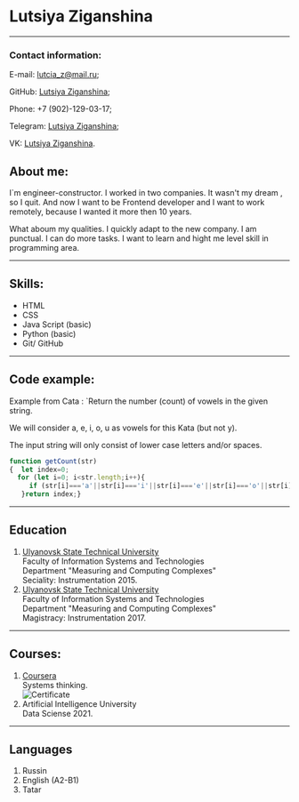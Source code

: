 

# Lutsiya Ziganshina
***
### Contact information:
 
 E-mail: lutcia_z@mail.ru;

 GitHub: [Lutsiya Ziganshina](https://github.com/Lutiklut);

 Phone: +7 (902)-129-03-17;

 Telegram: [Lutsiya Ziganshina](https://t.me/lutcia);

 VK: [ Lutsiya Ziganshina](http://vk.com/lutik_z).

 ## About me:

 I`m engineer-constructor. I worked in two companies. It wasn't my dream , so I quit. And now I want to be Frontend developer and I want to work remotely, because I wanted it more then 10 years.

 What aboum my qualities. I quickly adapt to the new company. I am punctual. I can do more tasks. I want to learn and hight me level skill in programming area. 
 ___

## Skills:


 + HTML
 + CSS
 + Java Script (basic)
 + Python (basic)
 + Git/ GitHub
 ___
## Code example:
 Example from Cata :
 `Return the number (count) of vowels in the given string.

 We will consider a, e, i, o, u as vowels for this Kata (but not y).

 The input string will only consist of lower case letters and/or spaces.

 ```javascript
 function getCount(str) 
 {  let index=0;
   for (let i=0; i<str.length;i++){
      if (str[i]==='a'||str[i]==='i'||str[i]==='e'||str[i]==='o'||str[i]==='u'){index++}
    }return index;}
```
___
## Education
1. [Ulyanovsk State Technical University](https://ulstu.ru/) \
Faculty of Information Systems and Technologies \
Department "Measuring and Computing Complexes" \
Seciality: Instrumentation 2015.
2. [Ulyanovsk State Technical University](https://ulstu.ru/) \
Faculty of Information Systems and Technologies \
Department "Measuring and Computing Complexes" \
Magistracy: Instrumentation 2017.
___
## Courses:
1. [Coursera](https://www.coursera.org/account/accomplishments/verify/W5CCXJCTBX9T?utm_source=link&utm_medium=certificate&utm_content=cert_image&utm_campaign=sharing_cta&utm_product=course) \
Systems thinking. \
![Certificate](https://coursera.org/share/668c2ed7517317284892b3a36837cb2b)
2. Artificial Intelligence University \
Data Sciense 2021.
___
## Languages
1. Russin
2. English (A2-B1)
3. Tatar
